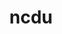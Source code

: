 ---
title: "ncdu"
layout: cache
categories: [package, develop]
meta: {"versions": ["1.19"], "compilers": ["apple-clang@=15.0.0", "gcc@=10.2.1", "gcc@=10.5.0", "gcc@=13.3.0", "gcc@=7.5.0"], "oss": ["centos7", "rhel8", "ubuntu18.04", "ventura"], "platforms": ["darwin", "linux"], "targets": ["aarch64", "x86_64_v3"], "stacks": ["developer-tools", "developer-tools-aarch64-linux-gnu", "developer-tools-darwin", "developer-tools-manylinux2014", "developer-tools-x86_64_v3-linux-gnu", "root"], "num_specs": 11, "num_specs_by_stack": {"root": 11, "developer-tools-darwin": 1, "developer-tools-manylinux2014": 1, "developer-tools-x86_64_v3-linux-gnu": 4, "developer-tools-aarch64-linux-gnu": 4, "developer-tools": 1}}
spec_details: [{"hash": "5jpgdu6blfmwy6v2xhldwfmnk5zlromb", "compiler": "apple-clang@=15.0.0", "versions": ["1.19"], "os": "ventura", "platform": "darwin", "target": "aarch64", "variants": ["build_system=generic"], "stacks": ["root", "developer-tools-darwin"], "size": "-", "tarball": "https://binaries.spack.io/develop/build_cache/darwin-ventura-aarch64/apple-clang-15.0.0/ncdu-1.19/darwin-ventura-aarch64-apple-clang-15.0.0-ncdu-1.19-5jpgdu6blfmwy6v2xhldwfmnk5zlromb.spack"}, {"hash": "usjyf47tus4pz4sldjkurcamvb3673zq", "compiler": "gcc@=10.2.1", "versions": ["1.19"], "os": "centos7", "platform": "linux", "target": "x86_64_v3", "variants": ["build_system=generic"], "stacks": ["root", "developer-tools-manylinux2014"], "size": "-", "tarball": "https://binaries.spack.io/develop/build_cache/linux-centos7-x86_64_v3/gcc-10.2.1/ncdu-1.19/linux-centos7-x86_64_v3-gcc-10.2.1-ncdu-1.19-usjyf47tus4pz4sldjkurcamvb3673zq.spack"}, {"hash": "le4jphhbozln7ma7uywv57qay43hz7t5", "compiler": "gcc@=10.5.0", "versions": ["1.19"], "os": "centos7", "platform": "linux", "target": "x86_64_v3", "variants": ["build_system=generic"], "stacks": ["root", "developer-tools-x86_64_v3-linux-gnu"], "size": "-", "tarball": "https://binaries.spack.io/develop/build_cache/linux-centos7-x86_64_v3/gcc-10.5.0/ncdu-1.19/linux-centos7-x86_64_v3-gcc-10.5.0-ncdu-1.19-le4jphhbozln7ma7uywv57qay43hz7t5.spack"}, {"hash": "n2j4k6pyz6nq56vqlpz4ny6rjp6gq6j2", "compiler": "gcc@=10.5.0", "versions": ["1.19"], "os": "centos7", "platform": "linux", "target": "x86_64_v3", "variants": ["build_system=generic"], "stacks": ["root", "developer-tools-x86_64_v3-linux-gnu"], "size": "-", "tarball": "https://binaries.spack.io/develop/build_cache/linux-centos7-x86_64_v3/gcc-10.5.0/ncdu-1.19/linux-centos7-x86_64_v3-gcc-10.5.0-ncdu-1.19-n2j4k6pyz6nq56vqlpz4ny6rjp6gq6j2.spack"}, {"hash": "s2lx4ivikz5hjg5xz7ojg6avg5v375cz", "compiler": "gcc@=10.5.0", "versions": ["1.19"], "os": "centos7", "platform": "linux", "target": "x86_64_v3", "variants": ["build_system=generic"], "stacks": ["root", "developer-tools-x86_64_v3-linux-gnu"], "size": "-", "tarball": "https://binaries.spack.io/develop/build_cache/linux-centos7-x86_64_v3/gcc-10.5.0/ncdu-1.19/linux-centos7-x86_64_v3-gcc-10.5.0-ncdu-1.19-s2lx4ivikz5hjg5xz7ojg6avg5v375cz.spack"}, {"hash": "zvob4ieosc3xnstiuflct2zjcwmc62qv", "compiler": "gcc@=10.5.0", "versions": ["1.19"], "os": "centos7", "platform": "linux", "target": "x86_64_v3", "variants": ["build_system=generic"], "stacks": ["root", "developer-tools-x86_64_v3-linux-gnu"], "size": "-", "tarball": "https://binaries.spack.io/develop/build_cache/linux-centos7-x86_64_v3/gcc-10.5.0/ncdu-1.19/linux-centos7-x86_64_v3-gcc-10.5.0-ncdu-1.19-zvob4ieosc3xnstiuflct2zjcwmc62qv.spack"}, {"hash": "mxkwlibx2d72yl76hvwfjcnv6r5lxel3", "compiler": "gcc@=13.3.0", "versions": ["1.19"], "os": "rhel8", "platform": "linux", "target": "aarch64", "variants": ["build_system=generic"], "stacks": ["root", "developer-tools-aarch64-linux-gnu"], "size": "-", "tarball": "https://binaries.spack.io/develop/build_cache/linux-rhel8-aarch64/gcc-13.3.0/ncdu-1.19/linux-rhel8-aarch64-gcc-13.3.0-ncdu-1.19-mxkwlibx2d72yl76hvwfjcnv6r5lxel3.spack"}, {"hash": "qbreaa3snjiwzwiq3axzrkav56tvc7x4", "compiler": "gcc@=13.3.0", "versions": ["1.19"], "os": "rhel8", "platform": "linux", "target": "aarch64", "variants": ["build_system=generic"], "stacks": ["root", "developer-tools-aarch64-linux-gnu"], "size": "-", "tarball": "https://binaries.spack.io/develop/build_cache/linux-rhel8-aarch64/gcc-13.3.0/ncdu-1.19/linux-rhel8-aarch64-gcc-13.3.0-ncdu-1.19-qbreaa3snjiwzwiq3axzrkav56tvc7x4.spack"}, {"hash": "qtbh2temzdsspjytonp4f2jqdjx5veku", "compiler": "gcc@=13.3.0", "versions": ["1.19"], "os": "rhel8", "platform": "linux", "target": "aarch64", "variants": ["build_system=generic"], "stacks": ["root", "developer-tools-aarch64-linux-gnu"], "size": "-", "tarball": "https://binaries.spack.io/develop/build_cache/linux-rhel8-aarch64/gcc-13.3.0/ncdu-1.19/linux-rhel8-aarch64-gcc-13.3.0-ncdu-1.19-qtbh2temzdsspjytonp4f2jqdjx5veku.spack"}, {"hash": "scj4jm4j4ikwkxyxxw7poh7j52vu4na2", "compiler": "gcc@=13.3.0", "versions": ["1.19"], "os": "rhel8", "platform": "linux", "target": "aarch64", "variants": ["build_system=generic"], "stacks": ["root", "developer-tools-aarch64-linux-gnu"], "size": "-", "tarball": "https://binaries.spack.io/develop/build_cache/linux-rhel8-aarch64/gcc-13.3.0/ncdu-1.19/linux-rhel8-aarch64-gcc-13.3.0-ncdu-1.19-scj4jm4j4ikwkxyxxw7poh7j52vu4na2.spack"}, {"hash": "6vdndruzuyj3qoxaz7rfz2flo2cqtaad", "compiler": "gcc@=7.5.0", "versions": ["1.19"], "os": "ubuntu18.04", "platform": "linux", "target": "x86_64_v3", "variants": ["build_system=generic"], "stacks": ["root", "developer-tools"], "size": "-", "tarball": "https://binaries.spack.io/develop/build_cache/linux-ubuntu18.04-x86_64_v3/gcc-7.5.0/ncdu-1.19/linux-ubuntu18.04-x86_64_v3-gcc-7.5.0-ncdu-1.19-6vdndruzuyj3qoxaz7rfz2flo2cqtaad.spack"}]
---